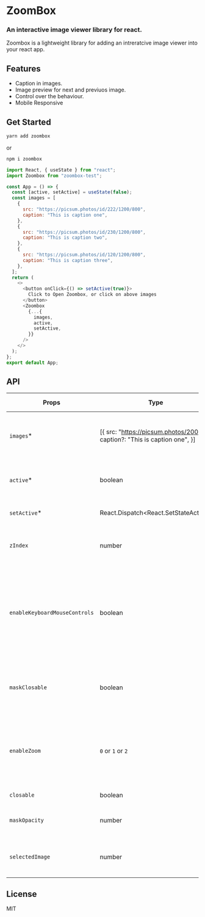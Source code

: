 # ZoomBox

### An interactive image viewer library for react.

Zoombox is a lightweight library for adding an intreratcive image viewer into your react app.

## Features

- Caption in images.
- Image preview for next and previuos image.
- Control over the behaviour.
- Mobile Responsive

## Get Started

```sh
yarn add zoombox
```

or

```sh
npm i zoombox
```

```javascript
import React, { useState } from "react";
import Zoombox from "zoombox-test";

const App = () => {
  const [active, setActive] = useState(false);
  const images = [
    {
      src: "https://picsum.photos/id/222/1200/800",
      caption: "This is caption one",
    },
    {
      src: "https://picsum.photos/id/230/1200/800",
      caption: "This is caption two",
    },
    {
      src: "https://picsum.photos/id/120/1200/800",
      caption: "This is caption three",
    },
  ];
  return (
    <>
      <button onClick={() => setActive(true)}>
        Click to Open Zoombox, or click on above images
      </button>
      <Zoombox
        {...{
          images,
          active,
          setActive,
        }}
      />
    </>
  );
};
export default App;

```

## API
| Props | Type | Default value | Description |
| --- | ----------- | ----------- |  ----------- |
| `images`* | [{ src: "https://picsum.photos/200", caption?: "This is caption one", }] | []  | Array of images with url of image in 'src'  with optional 'caption' |
| `active`* | boolean | false | To tell Zoombox weather to stay visible or not 
| `setActive`* | React.Dispatch<React.SetStateAction<boolean>> | | To update the external active state
| `zIndex` | number | 10000 | Sets the `z-index` css of ZoomBox's parent container
|`enableKeyboardMouseControls` | boolean | true | Enable / Disable the mouse nad keyboard controls (`right arrow` -> next slide, `left arrow` -> prev slide,  `up arrow` -> zoom in, `down arrow` -> zoom out )
| `maskClosable` | boolean | false | If sets to true, closes the zoombox when clicked on background mask.
|`enableZoom` | `0` or `1` or `2` | 2 | `0` to disable zoom feature, `1` to enable center zoom, `2` for to enable area specific zoom based on cursor position.
|`closable` | boolean | true | enable/disable close icon
|`maskOpacity` | number | 0.8 | sets the opacity of background mask
|`selectedImage`| number | 0 | load the image at given index when zoombox gets opened
 

## License

MIT